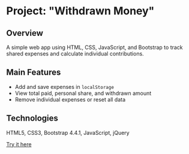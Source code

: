 # Project: "Withdrawn Money"

## Overview
A simple web app using HTML, CSS, JavaScript, and Bootstrap to track shared expenses and calculate individual contributions.

## Main Features
- Add and save expenses in `localStorage`
- View total paid, personal share, and withdrawn amount
- Remove individual expenses or reset all data

## Technologies
HTML5, CSS3, Bootstrap 4.4.1, JavaScript, jQuery


[Try it here](https://1vcian.github.io/G0D0G.github.io/)

